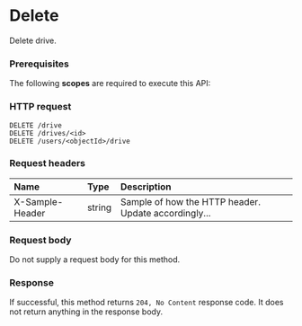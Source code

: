 # Delete

Delete drive.
### Prerequisites
The following **scopes** are required to execute this API: 
### HTTP request
<!-- { "blockType": "ignored" } -->
```http
DELETE /drive
DELETE /drives/<id>
DELETE /users/<objectId>/drive

```
### Request headers
| Name       | Type | Description|
|:---------------|:--------|:----------|
| X-Sample-Header  | string  | Sample of how the HTTP header. Update accordingly...|

### Request body
Do not supply a request body for this method.


### Response
If successful, this method returns `204, No Content` response code. It does not return anything in the response body.


<!-- uuid: be34235d-4d4a-4a5e-933b-4d3fb181ed5d
2015-10-15 04:07:51 UTC -->
<!-- {
  "type": "#page.annotation",
  "description": "Delete",
  "keywords": "",
  "section": "documentation",
  "tocPath": ""
}-->